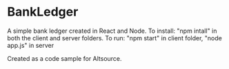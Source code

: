 # BankLedger
A simple bank ledger created in React and Node.
To install: "npm intall" in both the client and server folders.
To run: "npm start" in client folder, "node app.js" in server

Created as a code sample for Altsource.
